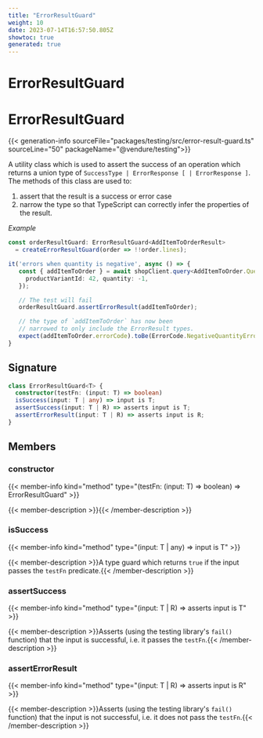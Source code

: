 ```yaml
---
title: "ErrorResultGuard"
weight: 10
date: 2023-07-14T16:57:50.805Z
showtoc: true
generated: true
---
```

<!-- This file was generated from the Vendure source. Do not modify. Instead, re-run the "docs:build" script -->

# ErrorResultGuard
<div class="symbol">


# ErrorResultGuard

{{< generation-info sourceFile="packages/testing/src/error-result-guard.ts" sourceLine="50" packageName="@vendure/testing">}}

A utility class which is used to assert the success of an operation
which returns a union type of `SuccessType | ErrorResponse [ | ErrorResponse ]`.
The methods of this class are used to:
1. assert that the result is a success or error case
2. narrow the type so that TypeScript can correctly infer the properties of the result.

*Example*

```TypeScript
const orderResultGuard: ErrorResultGuard<AddItemToOrderResult>
  = createErrorResultGuard(order => !!order.lines);

it('errors when quantity is negative', async () => {
   const { addItemToOrder } = await shopClient.query<AddItemToOrder.Query, AddItemToOrder.Mutation>(ADD_ITEM_TO_ORDER, {
     productVariantId: 42, quantity: -1,
   });

   // The test will fail
   orderResultGuard.assertErrorResult(addItemToOrder);

   // the type of `addItemToOrder` has now been
   // narrowed to only include the ErrorResult types.
   expect(addItemToOrder.errorCode).toBe(ErrorCode.NegativeQuantityError);
}
```

## Signature

```TypeScript
class ErrorResultGuard<T> {
  constructor(testFn: (input: T) => boolean)
  isSuccess(input: T | any) => input is T;
  assertSuccess(input: T | R) => asserts input is T;
  assertErrorResult(input: T | R) => asserts input is R;
}
```
## Members

### constructor

{{< member-info kind="method" type="(testFn: (input: T) =&#62; boolean) => ErrorResultGuard"  >}}

{{< member-description >}}{{< /member-description >}}

### isSuccess

{{< member-info kind="method" type="(input: T | any) => input is T"  >}}

{{< member-description >}}A type guard which returns `true` if the input passes the `testFn` predicate.{{< /member-description >}}

### assertSuccess

{{< member-info kind="method" type="(input: T | R) => asserts input is T"  >}}

{{< member-description >}}Asserts (using the testing library's `fail()` function) that the input is
successful, i.e. it passes the `testFn`.{{< /member-description >}}

### assertErrorResult

{{< member-info kind="method" type="(input: T | R) => asserts input is R"  >}}

{{< member-description >}}Asserts (using the testing library's `fail()` function) that the input is
not successful, i.e. it does not pass the `testFn`.{{< /member-description >}}


</div>
